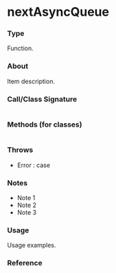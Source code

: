 # nextAsyncQueue

### Type

Function.

### About

Item description.

### Call/Class Signature

```typescript
```

### Methods (for classes)

```typescript
```

### Throws

 - Error : case

### Notes

- Note 1
- Note 2
- Note 3

### Usage

Usage examples.

### Reference
